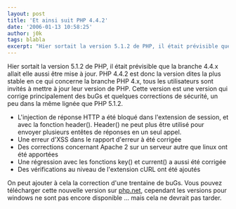 ```yaml
---
layout: post
title: 'Et ainsi suit PHP 4.4.2'
date: '2006-01-13 10:58:25'
author: j0k
tags: blabla
excerpt: "Hier sortait la version 5.1.2 de PHP, il était prévisible que la branche 4.4.x allait elle aussi être mise à jour. PHP 4.4.2 est donc la version dites la plus stable en ce qui concerne la branche PHP 4.x, tous les utilisateurs sont invités à mettre à jour leur version de PHP.     \nCette version est une version qui corrige principalement des buGs et quelques      …"
---
```


Hier sortait la version 5.1.2 de PHP, il était prévisible que la branche 4.4.x allait elle aussi être mise à jour. PHP 4.4.2 est donc la version dites la plus stable en ce qui concerne la branche PHP 4.x, tous les utilisateurs sont invités à mettre à jour leur version de PHP.
Cette version est une version qui corrige principalement des buGs et quelques corrections de sécurité, un peu dans la même lignée que PHP 5.1.2.

* L'injection de réponse HTTP a été bloqué dans l'extension de session, et avec la fonction header(). Header() ne peut plus être utilisé pour envoyer plusieurs entêtes de réponses en un seul appel.
* Une erreur d'XSS dans le rapport d'erreur à été corrigée
* Des corrections concernant Apache 2 sur un serveur autre que linux ont été apportées
* Une régression avec les fonctions key() et current() a aussi été corrigée
* Des vérifications au niveau de l'extension cURL ont été ajoutés

On peut ajouter à cela la correction d'une trentaine de buGs.   Vous pouvez télécharger cette nouvelle version sur [php.net](http://www.php.net/downloads.php#v4), cependant les versions pour windows ne sont pas encore disponible ... mais cela ne devrait pas tarder.

